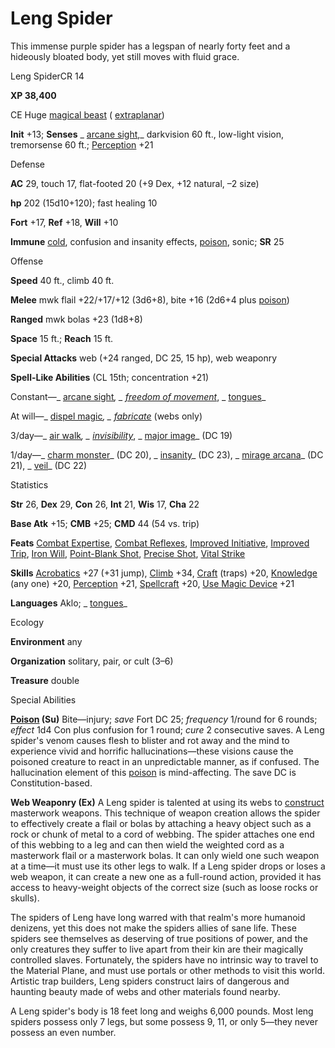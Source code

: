 # Leng Spider

This immense purple spider has a legspan of nearly forty feet and a hideously bloated body, yet still moves with fluid grace.

Leng SpiderCR 14

**XP 38,400**

CE Huge [magical beast](/pathfinderRPG/prd/monsters/creatureTypes.html#_magical-beast) ( [extraplanar](/pathfinderRPG/prd/monsters/creatureTypes.html#_extraplanar-subtype))

**Init** +13; **Senses** _ [arcane sight](/pathfinderRPG/prd/additionalMonsters/../spells/arcaneSight.html#_arcane-sight),_ darkvision 60 ft., low-light vision, tremorsense 60 ft.; [Perception](/pathfinderRPG/prd/additionalMonsters/../skills/perception.html#_perception) +21

Defense

**AC** 29, touch 17, flat-footed 20 (+9 Dex, +12 natural, –2 size)

**hp** 202 (15d10+120); fast healing 10

**Fort** +17, **Ref** +18, **Will** +10

**Immune** [cold](/pathfinderRPG/prd/monsters/creatureTypes.html#_cold-subtype), confusion and insanity effects, [poison](/pathfinderRPG/prd/monsters/universalMonsterRules.html#_poison-(ex-or-su)), sonic; **SR** 25

Offense

**Speed** 40 ft., climb 40 ft.

**Melee** mwk flail +22/+17/+12 (3d6+8), bite +16 (2d6+4 plus [poison](/pathfinderRPG/prd/monsters/universalMonsterRules.html#_poison-(ex-or-su)))

**Ranged** mwk bolas +23 (1d8+8)

**Space** 15 ft.; **Reach** 15 ft.

**Special Attacks** web (+24 ranged, DC 25, 15 hp), web weaponry

**Spell-Like Abilities** (CL 15th; concentration +21)

Constant—_ [arcane sight](/pathfinderRPG/prd/additionalMonsters/../spells/arcaneSight.html#_arcane-sight)_, _ [freedom of movement](/pathfinderRPG/prd/additionalMonsters/../spells/freedomOfMovement.html#_freedom-of-movement)_, _ [tongues](/pathfinderRPG/prd/additionalMonsters/../spells/tongues.html#_tongues)_

At will—_ [dispel magic](/pathfinderRPG/prd/additionalMonsters/../spells/dispelMagic.html#_dispel-magic)_, _ [fabricate](/pathfinderRPG/prd/additionalMonsters/../spells/fabricate.html#_fabricate)_ (webs only)

3/day—_ [air walk](/pathfinderRPG/prd/additionalMonsters/../spells/airWalk.html#_air-walk)_, _ [invisibility](/pathfinderRPG/prd/additionalMonsters/../spells/invisibility.html#_invisibility)_, _ [major image](/pathfinderRPG/prd/additionalMonsters/../spells/majorImage.html#_major-image)_ (DC 19)

1/day—_ [charm monster](/pathfinderRPG/prd/additionalMonsters/../spells/charmMonster.html#_charm-monster)_ (DC 20), _ [insanity](/pathfinderRPG/prd/additionalMonsters/../spells/insanity.html#_insanity)_ (DC 23), _ [mirage arcana](/pathfinderRPG/prd/additionalMonsters/../spells/mirageArcana.html#_mirage-arcana)_ (DC 21), _ [veil](/pathfinderRPG/prd/additionalMonsters/../spells/veil.html#_veil)_ (DC 22)

Statistics

**Str** 26, **Dex** 29, **Con** 26, **Int** 21, **Wis** 17, **Cha** 22

**Base Atk** +15; **CMB** +25; **CMD** 44 (54 vs. trip)

**Feats** [Combat Expertise](/pathfinderRPG/prd/additionalMonsters/../feats.html#_combat-expertise), [Combat Reflexes](/pathfinderRPG/prd/additionalMonsters/../feats.html#_combat-reflexes), [Improved Initiative](/pathfinderRPG/prd/additionalMonsters/../feats.html#_improved-initiative), [Improved Trip](/pathfinderRPG/prd/additionalMonsters/../feats.html#_improved-trip), [Iron Will](/pathfinderRPG/prd/additionalMonsters/../feats.html#_iron-will), [Point-Blank Shot](/pathfinderRPG/prd/additionalMonsters/../feats.html#_point-blank-shot), [Precise Shot](/pathfinderRPG/prd/additionalMonsters/../feats.html#_precise-shot), [Vital Strike](/pathfinderRPG/prd/additionalMonsters/../feats.html#_vital-strike)

**Skills** [Acrobatics](/pathfinderRPG/prd/additionalMonsters/../skills/acrobatics.html#_acrobatics) +27 (+31 jump), [Climb](/pathfinderRPG/prd/additionalMonsters/../skills/climb.html#_climb) +34, [Craft](/pathfinderRPG/prd/additionalMonsters/../skills/craft.html#_craft) (traps) +20, [Knowledge](/pathfinderRPG/prd/additionalMonsters/../skills/knowledge.html#_knowledge) (any one) +20, [Perception](/pathfinderRPG/prd/additionalMonsters/../skills/perception.html#_perception) +21, [Spellcraft](/pathfinderRPG/prd/additionalMonsters/../skills/spellcraft.html#_spellcraft) +20, [Use Magic Device](/pathfinderRPG/prd/additionalMonsters/../skills/useMagicDevice.html#_use-magic-device) +21

**Languages** Aklo; _ [tongues](/pathfinderRPG/prd/additionalMonsters/../spells/tongues.html#_tongues)_

Ecology

**Environment** any

**Organization** solitary, pair, or cult (3–6)

**Treasure** double

Special Abilities

**[Poison](/pathfinderRPG/prd/monsters/universalMonsterRules.html#_poison-(ex-or-su)) (Su)** Bite—injury; _save_ Fort DC 25; _frequency_ 1/round for 6 rounds; _effect_ 1d4 Con plus confusion for 1 round; _cure_ 2 consecutive saves. A Leng spider's venom causes flesh to blister and rot away and the mind to experience vivid and horrific hallucinations—these visions cause the poisoned creature to react in an unpredictable manner, as if confused. The hallucination element of this [poison](/pathfinderRPG/prd/monsters/universalMonsterRules.html#_poison-(ex-or-su)) is mind-affecting. The save DC is Constitution-based.

**Web Weaponry (Ex)** A Leng spider is talented at using its webs to [construct](/pathfinderRPG/prd/monsters/creatureTypes.html#_construct) masterwork weapons. This technique of weapon creation allows the spider to effectively create a flail or bolas by attaching a heavy object such as a rock or chunk of metal to a cord of webbing. The spider attaches one end of this webbing to a leg and can then wield the weighted cord as a masterwork flail or a masterwork bolas. It can only wield one such weapon at a time—it must use its other legs to walk. If a Leng spider drops or loses a web weapon, it can create a new one as a full-round action, provided it has access to heavy-weight objects of the correct size (such as loose rocks or skulls).

The spiders of Leng have long warred with that realm's more humanoid denizens, yet this does not make the spiders allies of sane life. These spiders see themselves as deserving of true positions of power, and the only creatures they suffer to live apart from their kin are their magically controlled slaves. Fortunately, the spiders have no intrinsic way to travel to the Material Plane, and must use portals or other methods to visit this world. Artistic trap builders, Leng spiders construct lairs of dangerous and haunting beauty made of webs and other materials found nearby.

A Leng spider's body is 18 feet long and weighs 6,000 pounds. Most leng spiders possess only 7 legs, but some possess 9, 11, or only 5—they never possess an even number.

